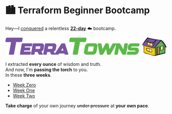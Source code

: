 

# 🏙️ Terraform Beginner Bootcamp

Hey—I [conquered](https://github.com/yaya2devops/terraform-beginner-bootcamp-2023/blob/3.1.0/assets/2.7.1/gitpodxcamp/README.md) a relentless **[22-day](https://github.com/yaya2devops/terraform-beginner-bootcamp-2023/commits/main)** ☁️ bootcamp.

![Welcome To TerraTowns!](assets/2.7.1/terratowns.png)

I extracted **every ounce** of wisdom and truth.<br> And now, I'm **passing the torch** to you.<br> In these **three weeks**.

- [Week Zero](journal/week0.md)
- [Week One](journal/week1.md)
- [Week Two](journal/week2.md) 

**Take charge** of your own journey ~~under pressure~~ at **your own pace**.
